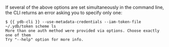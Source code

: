If several of the above options are set simultaneously in the command line, the CLI returns an error asking you to specify only one:

```
$ {{ ydb-cli }} --use-metadata-credentials --iam-token-file ~/.ydb/token scheme ls
More than one auth method were provided via options. Choose exactly one of them
Try "--help" option for more info.
```

